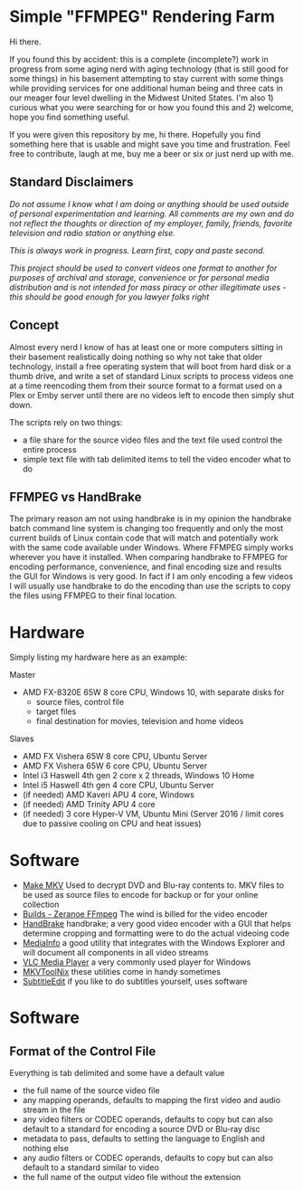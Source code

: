 # Simple "FFMPEG" Rendering Farm

Hi there.

If you found this by accident: this is a complete (incomplete?) work in progress from some aging nerd with aging technology (that is still good for some things) in his basement attempting to stay current with some things while providing
services for one additional human being and three cats in our meager four level dwelling in the Midwest United States. I'm also 1) curious what you were searching for or how you found this and 2) welcome, hope you find something useful.

If you were given this repository by me, hi there. Hopefully you find something here that is usable and might save you time and frustration. Feel free to contribute, laugh at me, buy me a beer or six or just nerd up with me.

## Standard Disclaimers

*Do not assume I know what I am doing or anything should be used outside of personal experimentation and learning. All comments are my own and do not reflect the thoughts or direction of my employer, family, friends,
favorite television and radio station or anything else.*

*This is always work in progress. Learn first, copy and paste second.*

*This project should be used to convert videos one format to another for purposes of archival and storage, convenience or for personal media distribution and is not intended for mass piracy or other illegitimate uses - this should be good enough for you lawyer folks right*

## Concept

Almost every nerd I know of has at least one or more computers sitting in their basement realistically doing nothing so why not take that older technology, install a free operating system that will boot from hard disk or a thumb drive, and write a set
of standard Linux scripts to process videos one at a time reencoding them from their source format to a format used on a Plex or Emby server until there are no videos left to encode then simply shut down.

The scripts rely on two things:
-  a file share for the source video files and the text file used control the entire process
-  simple text file with tab delimited items to tell the video encoder what to do

## FFMPEG vs HandBrake

The primary reason am not using handbrake is in my opinion the handbrake batch command line system is changing too frequently and only the most current builds of Linux contain code that will match and potentially work with the same code
available under Windows. Where FFMPEG simply works wherever you have it installed. When comparing handbrake to FFMPEG for encoding performance, convenience, and final encoding size and results the GUI for Windows is very good.
In fact if I am only encoding a few videos I will usually use handbrake to do the encoding than use the scripts to copy the files using FFMPEG to their final location.

# Hardware

Simply listing my hardware here as an example:

Master

- AMD FX-8320E 65W 8 core CPU, Windows 10, with separate disks for
  -  source files, control file
  -  target files
  -  final destination for movies, television and home videos

Slaves

- AMD FX Vishera 65W 8 core CPU, Ubuntu Server
- AMD FX Vishera 65W 6 core CPU, Ubuntu Server
- Intel i3 Haswell 4th gen 2 core x 2 threads, Windows 10 Home
- Intel i5 Haswell 4th gen 4 core CPU, Ubuntu Server
- (if needed) AMD Kaveri APU 4 core, Windows
- (if needed) AMD Trinity APU 4 core
- (if needed) 3 core Hyper-V VM, Ubuntu Mini (Server 2016 / limit cores due to passive cooling on CPU and heat issues)

# Software

-  [Make MKV]() Used to decrypt DVD and Blu-ray contents to. MKV files to be used as source files to encode for backup or for your online collection
-  [Builds - Zeranoe FFmpeg](https://ffmpeg.zeranoe.com/builds/) The wind is billed for the video encoder
-  [HandBrake](https://handbrake.fr/) handbrake; a very good video encoder with a GUI that helps determine cropping and formatting were to do the actual videoing code
-  [MediaInfo](https://mediaarea.net/en/MediaInfo) a good utility that integrates with the Windows Explorer and will document all components in all video streams
-  [VLC Media Player](https://www.videolan.org/vlc/download-windows.html) a very commonly used player for Windows
-  [MKVToolNix](https://www.fosshub.com/MKVToolNix.html) these utilities come in handy sometimes
-  [SubtitleEdit](https://github.com/SubtitleEdit/subtitleedit/releases) if you like to do subtitles yourself, uses software



# Software




## Format of the Control File

Everything is tab delimited and some have a default value
-  the full name of the source video file
-  any mapping operands, defaults to mapping the first video and audio stream in the file
-  any video filters or CODEC operands, defaults to copy but can also default to a standard for encoding a source DVD or Blu-ray disc
-  metadata to pass, defaults to setting the language to English and nothing else
-  any audio filters or CODEC operands, defaults to copy but can also default to a standard similar to video
-  the full name of the output video file without the extension


